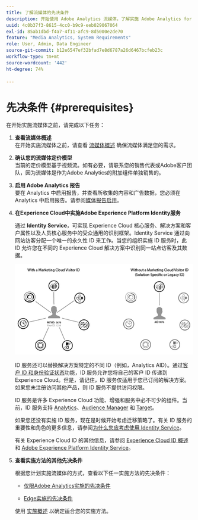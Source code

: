 ```yaml
---
title: 了解流媒体的先决条件
description: 开始使用 Adobe Analytics 流媒体。了解实施 Adobe Analytics for Streaming Media 所需的工具。
uuid: 4c0b37f3-8615-4cc0-b9c9-eeb029067064
exl-id: 85ab1dbd-f4a7-4f11-afc9-8d5000e2de70
feature: "Media Analytics, System Requirements"
role: User, Admin, Data Engineer
source-git-commit: b12e6547ef32bfad7e8d6787a26d6467bcfeb23c
workflow-type: tm+mt
source-wordcount: '442'
ht-degree: 74%

---
```


# 先决条件 {#prerequisites}

在开始实施流媒体之前，请完成以下任务：

1. **查看流媒体概述**<br>
在开始实施流媒体之前，请查看 [流媒体概述](/help/media-overview.md) 确保流媒体满足您的需求。

1. **确认您的流媒体定价模型**<br>
当前的定价模型基于视频流。如有必要，请联系您的销售代表或Adobe客户团队，因为流媒体是作为Adobe Analytics的附加组件单独销售的。<!--update when media SKUs are added to other AEP apps -->

1. **启用 Adobe Analytics 报告**<br>
要在 Analytics 中启用报告，并查看所收集的内容和广告数据，您必须在 Analytics 中启用报告。请参阅[媒体报告启用](/help/reporting/media-reports-enable.md)。

1. **在Experience Cloud中实施Adobe Experience Platform Identity服务**

   通过 **Identity Service**，可实现 Experience Cloud 核心服务、解决方案和客户属性以及人员核心服务中的受众通用的识别框架。Identity Service 通过向网站访客分配一个唯一的永久性 ID 来工作。当您的组织实施 ID 服务时，此 ID 允许您在不同的 Experience Cloud 解决方案中识别同一站点访客及其数据。

   ![ID 服务图形](assets/mc_id_service_graphic.png)

   ID 服务还可以替换解决方案特定的不同 ID（例如，Analytics AID）。通过[客户 ID 和身份验证状态](https://experienceleague.adobe.com/docs/id-service/using/reference/authenticated-state.html?lang=zh-Hans)功能，ID 服务允许您将自己的客户 ID 传递到 Experience Cloud。但是，请记住，ID 服务仅适用于您已订阅的解决方案。如果您未注册访问其他产品，则 ID 服务不提供访问权限。

   ID 服务是许多 Experience Cloud 功能、增强和服务中必不可少的组件。当前，ID 服务支持 [Analytics](https://www.adobe.com/cn/marketing-cloud/web-analytics.html)、[Audience Manager](https://www.adobe.com/cn/marketing-cloud/data-management-platform.html) 和 [Target](https://www.adobe.com/cn/marketing-cloud/testing-targeting.html)。

   如果您还没有实施 ID 服务，现在是时候开始考虑迁移策略了。有关 ID 服务的重要性和角色的更多信息，请参阅[为什么您应考虑使用 Identity Service](https://theblog.adobe.com/why-new-adobe-marketing-cloud-id-service-should-be-on-your-radar/)。

   有关 Experience Cloud ID 的其他信息，请参阅 [Experience Cloud ID 概述](https://experienceleague.adobe.com/docs/id-service/using/intro/overview.html?lang=zh-Hans)和 [Adobe Experience Platform Identity Service](https://experienceleague.adobe.com/docs/id-service/using/home.html?lang=zh-Hans)。

1. **查看实施方法的其他先决条件**

   根据您计划实施流媒体的方式，查看以下任一实施方法的先决条件：

   * [仅限Adobe Analytics实施的先决条件](/help/implementation/media-sdk/setup/prerequisites-analytics.md)

   * [Edge实施的先决条件](/help/implementation/edge/prerequisites-edge.md)

   使用 [实施概述](/help/implementation/overview.md) 以确定适合您的实施方法。
